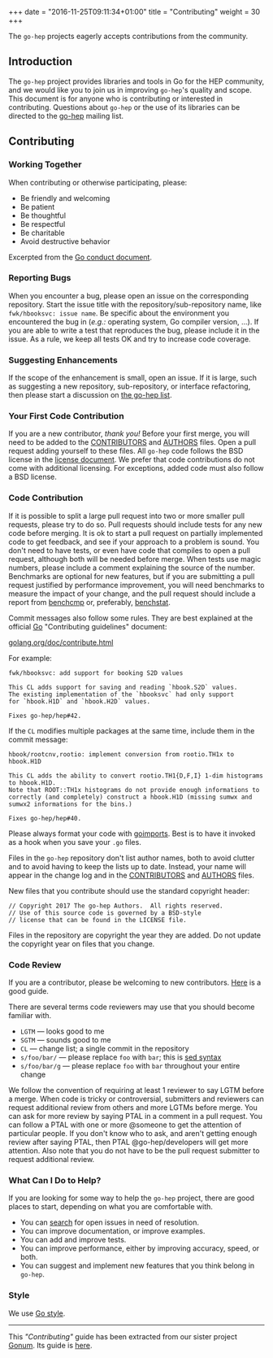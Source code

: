 +++
date = "2016-11-25T09:11:34+01:00"
title = "Contributing"
weight = 30
+++

The `go-hep` projects eagerly accepts contributions from the community.

## Introduction

The `go-hep` project provides libraries and tools in Go for the HEP community, and we would like you to join us in improving `go-hep`'s quality and scope.
This document is for anyone who is contributing or interested in contributing.
Questions about `go-hep` or the use of its libraries can be directed to the [go-hep](mailto:go-hep@googlegroups.com) mailing list.

## Contributing

### Working Together

When contributing or otherwise participating, please:

- Be friendly and welcoming
- Be patient
- Be thoughtful
- Be respectful
- Be charitable
- Avoid destructive behavior

Excerpted from the [Go conduct document](https://golang.org/conduct).

### Reporting Bugs

When you encounter a bug, please open an issue on the corresponding repository.
Start the issue title with the repository/sub-repository name, like `fwk/hbooksvc: issue name`.
Be specific about the environment you encountered the bug in (_e.g.:_ operating system, Go compiler version, ...).
If you are able to write a test that reproduces the bug, please include it in the issue.
As a rule, we keep all tests OK and try to increase code coverage.

### Suggesting Enhancements

If the scope of the enhancement is small, open an issue.
If it is large, such as suggesting a new repository, sub-repository, or interface refactoring, then please start a discussion on [the go-hep list](https://groups.google.com/forum/#!forum/go-hep).

### Your First Code Contribution

If you are a new contributor, *thank you!*
Before your first merge, you will need to be added to the [CONTRIBUTORS](https://github.com/go-hep/license/blob/master/CONTRIBUTORS) and [AUTHORS](https://github.com/go-hep/license/blob/master/AUTHORS) files.
Open a pull request adding yourself to these files.
All `go-hep` code follows the BSD license in the [license document](https://github.com/go-hep/license/blob/master/LICENSE).
We prefer that code contributions do not come with additional licensing.
For exceptions, added code must also follow a BSD license.

### Code Contribution

If it is possible to split a large pull request into two or more smaller pull requests, please try to do so.
Pull requests should include tests for any new code before merging.
It is ok to start a pull request on partially implemented code to get feedback, and see if your approach to a problem is sound.
You don't need to have tests, or even have code that compiles to open a pull request, although both will be needed before merge.
When tests use magic numbers, please include a comment explaining the source of the number.
Benchmarks are optional for new features, but if you are submitting a pull request justified by performance improvement, you will need benchmarks to measure the impact of your change, and the pull request should include a report from [benchcmp](https://godoc.org/golang.org/x/tools/cmd/benchcmp) or, preferably, [benchstat](https://github.com/rsc/benchstat).

Commit messages also follow some rules.
They are best explained at the official [Go](https://golang.org) "Contributing guidelines" document:

[golang.org/doc/contribute.html](https://golang.org/doc/contribute.html#commit_changes)

For example:

```
fwk/hbooksvc: add support for booking S2D values

This CL adds support for saving and reading `hbook.S2D` values.
The existing implementation of the `hbooksvc` had only support
for `hbook.H1D` and `hbook.H2D` values.

Fixes go-hep/hep#42.
```

If the `CL` modifies multiple packages at the same time, include them in the commit message:

```
hbook/rootcnv,rootio: implement conversion from rootio.TH1x to hbook.H1D

This CL adds the ability to convert rootio.TH1{D,F,I} 1-dim histograms
to hbook.H1D.
Note that ROOT::TH1x histograms do not provide enough informations to
correctly (and completely) construct a hbook.H1D (missing sumwx and
sumwx2 informations for the bins.)

Fixes go-hep/hep#40.
```

Please always format your code with [goimports](https://godoc.org/golang.org/x/tools/cmd/goimports).
Best is to have it invoked as a hook when you save your `.go` files.

Files in the `go-hep` repository don't list author names, both to avoid clutter and to avoid having to keep the lists up to date.
Instead, your name will appear in the change log and in the [CONTRIBUTORS](https://github.com/go-hep/license/blob/master/CONTRIBUTORS) and [AUTHORS](https://github.com/go-hep/license/blob/master/AUTHORS) files.

New files that you contribute should use the standard copyright header:

```
// Copyright 2017 The go-hep Authors.  All rights reserved.
// Use of this source code is governed by a BSD-style
// license that can be found in the LICENSE file.
```

Files in the repository are copyright the year they are added.
Do not update the copyright year on files that you change.

### Code Review

If you are a contributor, please be welcoming to new contributors.
[Here](http://sarah.thesharps.us/2014/09/01/the-gentle-art-of-patch-review/) is a good guide.

There are several terms code reviewers may use that you should become familiar with.

  * ` LGTM ` — looks good to me
  * ` SGTM ` — sounds good to me
  * ` CL ` — change list; a single commit in the repository
  * ` s/foo/bar/ ` — please replace ` foo ` with ` bar `; this is [sed syntax](http://en.wikipedia.org/wiki/Sed#Usage)
  * ` s/foo/bar/g ` — please replace ` foo ` with ` bar ` throughout your entire change

We follow the convention of requiring at least 1 reviewer to say LGTM before a merge.
When code is tricky or controversial, submitters and reviewers can request additional review from others and more LGTMs before merge.
You can ask for more review by saying PTAL in a comment in a pull request.
You can follow a PTAL with one or more @someone to get the attention of particular people.
If you don't know who to ask, and aren't getting enough review after saying PTAL, then PTAL @go-hep/developers will get more attention.
Also note that you do not have to be the pull request submitter to request additional review.

### What Can I Do to Help?

If you are looking for some way to help the `go-hep` project, there are good places to start, depending on what you are comfortable with.

- You can [search](https://github.com/issues?utf8=%E2%9C%93&q=is%3Aopen+is%3Aissue+user%3Ago-hep) for open issues in need of resolution.
- You can improve documentation, or improve examples.
- You can add and improve tests.
- You can improve performance, either by improving accuracy, speed, or both.
- You can suggest and implement new features that you think belong in `go-hep`.

### Style

We use [Go style](https://github.com/golang/go/wiki/CodeReviewComments).

---

This _"Contributing"_ guide has been extracted from our sister project [Gonum](https://gonum.org).
Its guide is [here](https://github.com/gonum/license/blob/master/CONTRIBUTING.md).
